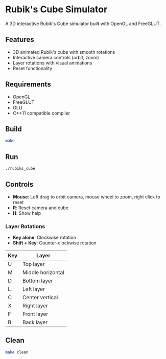 # Rubik's Cube Simulator

A 3D interactive Rubik's Cube simulator built with OpenGL and FreeGLUT.

## Features

- 3D animated Rubik's cube with smooth rotations
- Interactive camera controls (orbit, zoom)
- Layer rotations with visual animations
- Reset functionality

## Requirements

- OpenGL
- FreeGLUT
- GLU
- C++11 compatible compiler

## Build

```bash
make
```

## Run

```bash
./rubiks_cube
```

## Controls

- **Mouse**: Left drag to orbit camera, mouse wheel to zoom, right click to reset
- **R**: Reset camera and cube
- **H**: Show help

### Layer Rotations
- **Key alone**: Clockwise rotation
- **Shift + Key**: Counter-clockwise rotation

| Key | Layer |
|-----|-------|
| U | Top layer |
| M | Middle horizontal |
| D | Bottom layer |
| L | Left layer |
| C | Center vertical |
| X | Right layer |
| F | Front layer |
| B | Back layer |

## Clean

```bash
make clean
```
